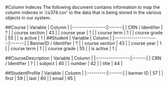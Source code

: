 #Column Indeces
The following document contains information to map the column indeces in
'cs374.csv' to the data that is being stored in the various objects in
our system.

##Course
    | Variable         | Column |
    |:----------------:|:------:|
    | CRN / Identifier | ?      |
    | course section   | 43     |
    | course year      | 1      |
    | course term      | 1      |
    | course grade     | 55     |
    | is active        | 1      |
##Student
    | Variable              | Column |
    |:---------------------:|:------:|
    | BannerID / Identifier | ?      |
    | course section        | 43     |
    | course year           | 1      |
    | course term           | 1      |
    | course grade          | 55     |
    | is active             | 1      |
    
##CourseDescription
    | Variable         | Column |
    |:----------------:|:------:|
    | CRN / Identifier | ?      |
    | subject          | 40     |
    | number           | 42     |
    | title            | 44     |

##StudentProfile
    | Variable  | Column |
    |:---------:|:------:|
    | banner ID | 57     |
    | first     | 59     |
    | last      | 60     |
    | email     | 65     |
